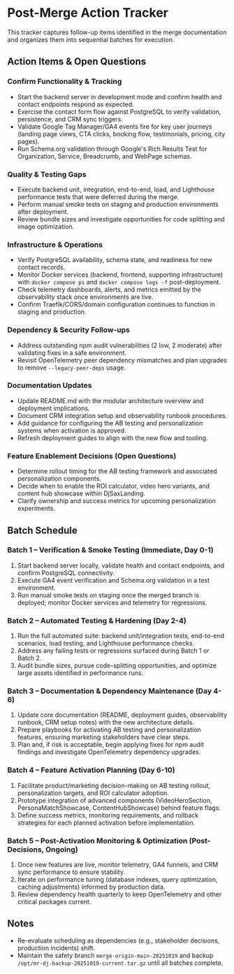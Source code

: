 # Post-Merge Action Tracker

This tracker captures follow-up items identified in the merge documentation and organizes them into sequential batches for execution.

## Action Items & Open Questions

### Confirm Functionality & Tracking
- Start the backend server in development mode and confirm health and contact endpoints respond as expected.
- Exercise the contact form flow against PostgreSQL to verify validation, persistence, and CRM sync triggers.
- Validate Google Tag Manager/GA4 events fire for key user journeys (landing page views, CTA clicks, booking flow, testimonials, pricing, city pages).
- Run Schema.org validation through Google's Rich Results Test for Organization, Service, Breadcrumb, and WebPage schemas.

### Quality & Testing Gaps
- Execute backend unit, integration, end-to-end, load, and Lighthouse performance tests that were deferred during the merge.
- Perform manual smoke tests on staging and production environments after deployment.
- Review bundle sizes and investigate opportunities for code splitting and image optimization.

### Infrastructure & Operations
- Verify PostgreSQL availability, schema state, and readiness for new contact records.
- Monitor Docker services (backend, frontend, supporting infrastructure) with `docker compose ps` and `docker compose logs -f` post-deployment.
- Check telemetry dashboards, alerts, and metrics emitted by the observability stack once environments are live.
- Confirm Traefik/CORS/domain configuration continues to function in staging and production.

### Dependency & Security Follow-ups
- Address outstanding npm audit vulnerabilities (2 low, 2 moderate) after validating fixes in a safe environment.
- Revisit OpenTelemetry peer dependency mismatches and plan upgrades to remove `--legacy-peer-deps` usage.

### Documentation Updates
- Update README.md with the modular architecture overview and deployment implications.
- Document CRM integration setup and observability runbook procedures.
- Add guidance for configuring the AB testing and personalization systems when activation is approved.
- Refresh deployment guides to align with the new flow and tooling.

### Feature Enablement Decisions (Open Questions)
- Determine rollout timing for the AB testing framework and associated personalization components.
- Decide when to enable the ROI calculator, video hero variants, and content hub showcase within DjSaxLanding.
- Clarify ownership and success metrics for upcoming personalization experiments.

## Batch Schedule

### Batch 1 – Verification & Smoke Testing (Immediate, Day 0-1)
1. Start backend server locally, validate health and contact endpoints, and confirm PostgreSQL connectivity.
2. Execute GA4 event verification and Schema.org validation in a test environment.
3. Run manual smoke tests on staging once the merged branch is deployed; monitor Docker services and telemetry for regressions.

### Batch 2 – Automated Testing & Hardening (Day 2-4)
1. Run the full automated suite: backend unit/integration tests, end-to-end scenarios, load testing, and Lighthouse performance checks.
2. Address any failing tests or regressions surfaced during Batch 1 or Batch 2.
3. Audit bundle sizes, pursue code-splitting opportunities, and optimize large assets identified in performance runs.

### Batch 3 – Documentation & Dependency Maintenance (Day 4-6)
1. Update core documentation (README, deployment guides, observability runbook, CRM setup notes) with the new architecture details.
2. Prepare playbooks for activating AB testing and personalization features, ensuring marketing stakeholders have clear steps.
3. Plan and, if risk is acceptable, begin applying fixes for npm audit findings and investigate OpenTelemetry dependency upgrades.

### Batch 4 – Feature Activation Planning (Day 6-10)
1. Facilitate product/marketing decision-making on AB testing rollout, personalization targets, and ROI calculator adoption.
2. Prototype integration of advanced components (VideoHeroSection, PersonaMatchShowcase, ContentHubShowcase) behind feature flags.
3. Define success metrics, monitoring requirements, and rollback strategies for each planned activation before implementation.

### Batch 5 – Post-Activation Monitoring & Optimization (Post-Decisions, Ongoing)
1. Once new features are live, monitor telemetry, GA4 funnels, and CRM sync performance to ensure stability.
2. Iterate on performance tuning (database indexes, query optimization, caching adjustments) informed by production data.
3. Review dependency health quarterly to keep OpenTelemetry and other critical packages current.

## Notes
- Re-evaluate scheduling as dependencies (e.g., stakeholder decisions, production incidents) shift.
- Maintain the safety branch `merge-origin-main-20251019` and backup `/opt/mr-dj-backup-20251019-current.tar.gz` until all batches complete.
